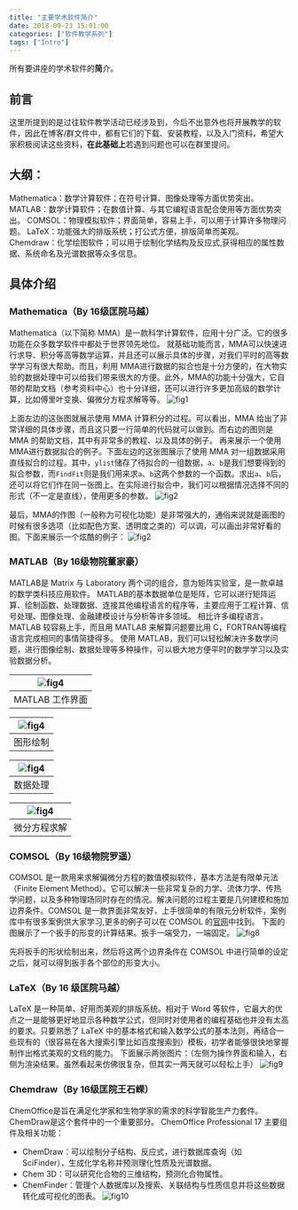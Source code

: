 ```yaml
---
title: "主要学术软件简介"
date: 2018-09-23 15:01:00
categories: ["软件教学系列"]
tags: ["Intro"]
---
```


所有要讲座的学术软件的**简**介。

<!--more-->

## 前言

这里所提到的是过往软件教学活动已经涉及到，今后不出意外也将开展教学的软件，因此在博客/群文件中，都有它们的下载、安装教程，以及入门资料，希望大家积极阅读这些资料，**在此基础上**若遇到问题也可以在群里提问。

## 大纲：

Mathematica：数学计算软件；在符号计算、图像处理等方面优势突出。
MATLAB：数学计算软件；在数值计算、与其它编程语言配合使用等方面优势突出。 
COMSOL：物理模拟软件；界面简单，容易上手，可以用于计算许多物理问题。
LaTeX：功能强大的排版系统；打公式方便，排版简单而美观。
Chemdraw：化学绘图软件；可以用于绘制化学结构及反应式,获得相应的属性数据、系统命名及光谱数据等众多信息。

## 具体介绍

### Mathematica（By 16级匡院马越）
Mathematica（以下简称 MMA）是一款科学计算软件，应用十分广泛。它的很多功能在众多数学软件中都处于世界领先地位。
就基础功能而言，MMA可以快速进行求导、积分等高等数学运算，并且还可以展示具体的步骤，对我们平时的高等数学学习有很大帮助。而且，利用 MMA进行数据的拟合也是十分方便的，在大物实验的数据处理中可以给我们带来很大的方便。此外，MMA的功能十分强大，它自带的帮助文档（参考资料中心）也十分详细，还可以进行许多更加高级的数学计算，比如傅里叶变换、偏微分方程求解等等。
![fig1](/figure/intro/1.png)

上面左边的这张图就展示使用 MMA 计算积分的过程。可以看出，MMA 给出了非常详细的具体步骤，而且这只要一行简单的代码就可以做到。而右边的图则是 MMA 的帮助文档，其中有非常多的教程、以及具体的例子。
再来展示一个使用 MMA进行数据拟合的例子。下面左边的这张图展示了使用 MMA 对一组数据采用直线拟合的过程。其中，``ylist``储存了待拟合的一组数据，``a``、``b``是我们想要得到的拟合参数，而``FindFit``则是我们用来求``a``、``b``这两个参数的一个函数。求出``a``、``b``后，还可以将它们作在同一张图上。在实际进行拟合中，我们可以根据情况选择不同的形式（不一定是直线），使用更多的参数。
![fig2](/figure/intro/2.png)

最后，MMA的作图（一般称为可视化功能）是非常强大的，通俗来说就是画图的时候有很多选项（比如配色方案、透明度之类的）可以调，可以画出非常好看的图。下面来展示一个炫酷的例子：
![fig2](/figure/intro/3.png) 

### MATLAB（By 16级物院董家豪）
MATLAB是 Matrix 与 Laboratory 两个词的组合，意为矩阵实验室，是一款卓越的数学类科技应用软件。
MATLAB的基本数据单位是矩阵，它可以进行矩阵运算、绘制函数、处理数据、连接其他编程语言的程序等，主要应用于工程计算、信号处理、图像处理、金融建模设计与分析等许多领域。
相比许多编程语言，MATLAB 较容易上手，而且用 MATLAB 来解算问题要比用 C，FORTRAN等编程语言完成相同的事情简捷得多。
使用 MATLAB，我们可以轻松解决许多数学问题，进行图像绘制、数据处理等多种操作，可以极大地方便平时的数学学习以及实验数据分析。

| ![fig4](/figure/intro/4.png) | 
|:--:| 
| MATLAB 工作界面 |

| ![fig4](/figure/intro/5.png) | 
|:--:| 
| 图形绘制 |

| ![fig4](/figure/intro/6.png) | 
|:--:| 
| 数据处理 |

| ![fig4](/figure/intro/7.png) | 
|:--:| 
| 微分方程求解 |

### COMSOL（By 16级物院罗遥）
COMSOL 是一款用来求解偏微分方程的数值模拟软件，基本方法是有限单元法（Finite Element Method）。它可以解决一些非常复杂的力学、流体力学、传热学问题，以及多种物理场同时存在的情况。解决问题的过程主要是几何建模和施加边界条件。COMSOL 是一款界面非常友好，上手很简单的有限元分析软件，案例库中有很多案例供大家学习,更多的例子可以在 COMSOL 的[官网](https://cn.COMSOL.com/models)中找到。
下面的图展示了一个扳手的形变的计算结果。扳手一端受力，一端固定。
![fig8](/figure/intro/8.png)

先将扳手的形状绘制出来，然后将这两个边界条件在 COMSOL 中进行简单的设定之后，就可以得到扳手各个部位的形变大小。

### LaTeX（By 16 级匡院马越）
LaTeX 是一种简单、好用而美观的排版系统。相对于 Word 等软件，它最大的优点之一是能够更好地显示各种数学公式，但同时对使用者的编程基础也并没有太高的要求。只要熟悉了 LaTeX 中的基本格式和输入数学公式的基本法则，再结合一些现有的（很容易在各大搜索引擎比如百度搜索到）模板，初学者能够很快地掌握制作出格式美观的文档的能力。
下面展示两张图片：（左侧为操作界面和输入，右侧为渲染结果。虽然看起来仿佛很复杂，但其实一两天就可以轻松上手）
![fig9](/figure/intro/9.png)

### Chemdraw（By 16级匡院王石嵘）
ChemOffice是旨在满足化学家和生物学家的需求的科学智能生产力套件。ChemDraw是这个套件中的一个重要部分。
ChemOffice Professional 17 主要组件及相关功能：
 - ChemDraw：可以绘制分子结构、反应式，进行数据库查询（如 SciFinder），生成化学名称并预测理化性质及光谱数据。
 - Chem 3D：可以研究化合物的三维结构，预测化合物属性。
 - ChemFinder：管理个人数据库以及搜索、关联结构与性质信息并将这些数据转化成可视化的图表。
![fig10](/figure/intro/10.png)
